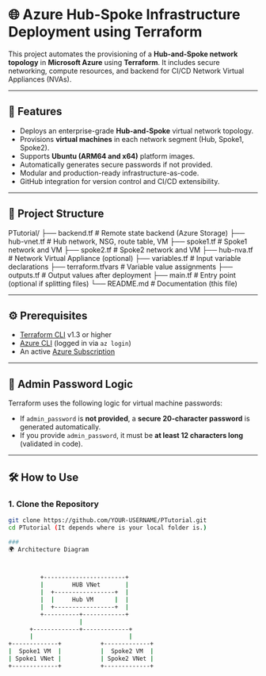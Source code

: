 # 🌐 Azure Hub-Spoke Infrastructure Deployment using Terraform

This project automates the provisioning of a **Hub-and-Spoke network topology** in **Microsoft Azure** using **Terraform**. It includes secure networking, compute resources, and backend for CI/CD Network Virtual Appliances (NVAs).

---

## 🚀 Features

- Deploys an enterprise-grade **Hub-and-Spoke** virtual network topology.
- Provisions **virtual machines** in each network segment (Hub, Spoke1, Spoke2).
- Supports **Ubuntu (ARM64 and x64)** platform images.
- Automatically generates secure passwords if not provided.
- Modular and production-ready infrastructure-as-code.
- GitHub integration for version control and CI/CD extensibility.

---

## 📁 Project Structure

PTutorial/
├── backend.tf # Remote state backend (Azure Storage)
├── hub-vnet.tf # Hub network, NSG, route table, VM
├── spoke1.tf # Spoke1 network and VM
├── spoke2.tf # Spoke2 network and VM
├── hub-nva.tf # Network Virtual Appliance (optional)
├── variables.tf # Input variable declarations
├── terraform.tfvars # Variable value assignments
├── outputs.tf # Output values after deployment
├── main.tf # Entry point (optional if splitting files)
└── README.md # Documentation (this file)


---

## ⚙️ Prerequisites

- [Terraform CLI](https://developer.hashicorp.com/terraform/downloads) v1.3 or higher
- [Azure CLI](https://learn.microsoft.com/en-us/cli/azure/install-azure-cli) (logged in via `az login`)
- An active [Azure Subscription](https://azure.microsoft.com/free)

---

## 🔐 Admin Password Logic

Terraform uses the following logic for virtual machine passwords:

- If `admin_password` is **not provided**, a **secure 20-character password** is generated automatically.
- If you provide `admin_password`, it must be **at least 12 characters long** (validated in code).

---

## 🛠️ How to Use

### 1. Clone the Repository

```bash
git clone https://github.com/YOUR-USERNAME/PTutorial.git
cd PTutorial (It depends where is your local folder is.)

###
🌍 Architecture Diagram



         +-----------------------+
         |        HUB VNet       |
         |  +-----------------+  |
         |  |     Hub VM      |  |
         |  +-----------------+  |
         +----------+------------+
                    |
      +-------------+-------------+
      |                           |
+-------------+           +-------------+
|  Spoke1 VM  |           |  Spoke2 VM  |
| Spoke1 VNet |           | Spoke2 VNet |
+-------------+           +-------------+




